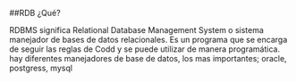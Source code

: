 ##RDB ¿Qué?

RDBMS significa Relational Database Management System o
sistema manejador de bases de datos relacionales. 
Es un programa que se encarga de seguir las reglas de Codd y se puede utilizar de manera programática.
hay diferentes manejadores de base de datos, los mas importantes; oracle, postgress, mysql


